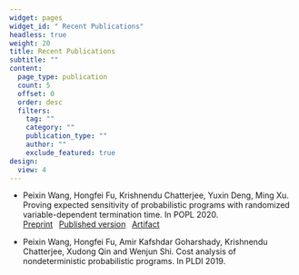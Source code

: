 ```yaml
---
widget: pages
widget_id: " Recent Publications"
headless: true
weight: 20
title: Recent Publications
subtitle: ""
content:
  page_type: publication
  count: 5
  offset: 0
  order: desc
  filters:
    tag: ""
    category: ""
    publication_type: ""
    author: ""
    exclude_featured: true
design:
  view: 4
---
```

* Peixin Wang, Hongfei Fu, Krishnendu Chatterjee, Yuxin Deng, Ming Xu. Proving expected sensitivity of probabilistic programs with randomized variable-dependent termination time. In POPL 2020. <br> [Preprint](https://arxiv.org/pdf/1902.04744.pdf)&ensp; [Published version](https://dl.acm.org/doi/10.1145/3371093)&ensp; [Artifact](https://doi.org/10.5281/zenodo.3533633)


* Peixin Wang, Hongfei Fu, Amir Kafshdar Goharshady, Krishnendu Chatterjee, Xudong Qin and Wenjun Shi. Cost analysis of nondeterministic probabilistic programs. In PLDI 2019. <br> 
